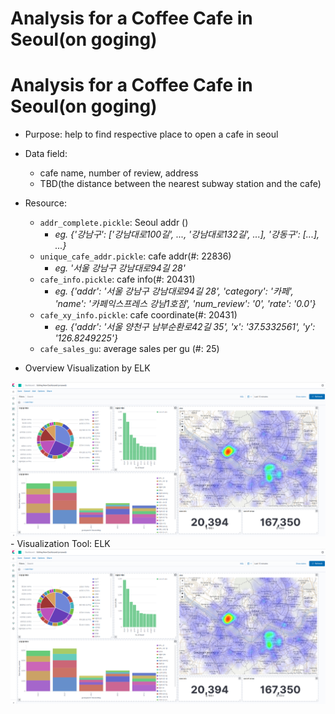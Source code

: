 # Analysis for a Coffee Cafe in Seoul(on goging)
# Analysis for a Coffee Cafe in Seoul(on goging)
- Purpose: help to find respective place to open a cafe in seoul
- Data field: 
	- cafe name, number of review, address 
	- TBD(the distance between the nearest subway station and the cafe)
- Resource:
	- `addr_complete.pickle`: Seoul addr ()
		- *eg. {'강남구': ['강남대로100길', ..., '강남대로132길', ...], '강동구': [...], ...}*
	- `unique_cafe_addr.pickle`: cafe addr(#: 22836) 
		- *eg. '서울 강남구 강남대로94길 28'*
	- `cafe_info.pickle`: cafe info(#: 20431)
		- *eg. {'addr': '서울 강남구 강남대로94길 28', 'category': '카페', 'name': '카페익스프레스 강남1호점', 'num_review': '0', 'rate': '0.0'}*
	- `cafe_xy_info.pickle`: cafe coordinate(#: 20431)
		- *eg. {'addr': '서울 양천구 남부순환로42길 35', 'x': '37.5332561', 'y': '126.8249225'}*
	- `cafe_sales_gu`: average sales per gu (#: 25)

- Overview Visualization by ELK
<img src="kibana.png">
- Visualization Tool: ELK
<img src="kibana.png">
